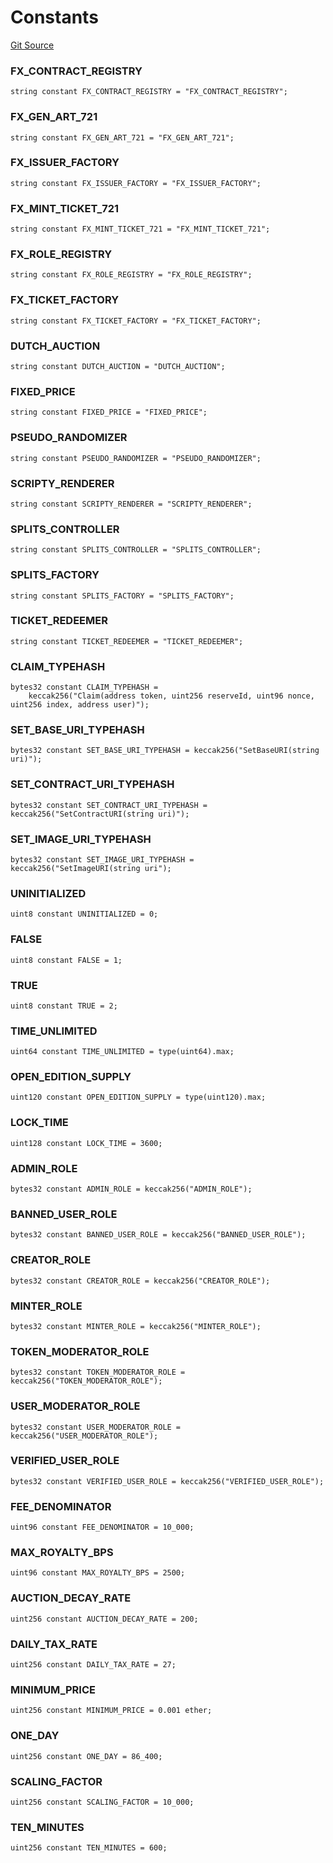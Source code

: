 # Constants
[Git Source](https://github.com/fxhash/fxhash-evm-contracts/blob/22e6538fd4576a4eee62705cd3e376e2623a19b3/src/utils/Constants.sol)

### FX_CONTRACT_REGISTRY

```solidity
string constant FX_CONTRACT_REGISTRY = "FX_CONTRACT_REGISTRY";
```

### FX_GEN_ART_721

```solidity
string constant FX_GEN_ART_721 = "FX_GEN_ART_721";
```

### FX_ISSUER_FACTORY

```solidity
string constant FX_ISSUER_FACTORY = "FX_ISSUER_FACTORY";
```

### FX_MINT_TICKET_721

```solidity
string constant FX_MINT_TICKET_721 = "FX_MINT_TICKET_721";
```

### FX_ROLE_REGISTRY

```solidity
string constant FX_ROLE_REGISTRY = "FX_ROLE_REGISTRY";
```

### FX_TICKET_FACTORY

```solidity
string constant FX_TICKET_FACTORY = "FX_TICKET_FACTORY";
```

### DUTCH_AUCTION

```solidity
string constant DUTCH_AUCTION = "DUTCH_AUCTION";
```

### FIXED_PRICE

```solidity
string constant FIXED_PRICE = "FIXED_PRICE";
```

### PSEUDO_RANDOMIZER

```solidity
string constant PSEUDO_RANDOMIZER = "PSEUDO_RANDOMIZER";
```

### SCRIPTY_RENDERER

```solidity
string constant SCRIPTY_RENDERER = "SCRIPTY_RENDERER";
```

### SPLITS_CONTROLLER

```solidity
string constant SPLITS_CONTROLLER = "SPLITS_CONTROLLER";
```

### SPLITS_FACTORY

```solidity
string constant SPLITS_FACTORY = "SPLITS_FACTORY";
```

### TICKET_REDEEMER

```solidity
string constant TICKET_REDEEMER = "TICKET_REDEEMER";
```

### CLAIM_TYPEHASH

```solidity
bytes32 constant CLAIM_TYPEHASH =
    keccak256("Claim(address token, uint256 reserveId, uint96 nonce, uint256 index, address user)");
```

### SET_BASE_URI_TYPEHASH

```solidity
bytes32 constant SET_BASE_URI_TYPEHASH = keccak256("SetBaseURI(string uri)");
```

### SET_CONTRACT_URI_TYPEHASH

```solidity
bytes32 constant SET_CONTRACT_URI_TYPEHASH = keccak256("SetContractURI(string uri)");
```

### SET_IMAGE_URI_TYPEHASH

```solidity
bytes32 constant SET_IMAGE_URI_TYPEHASH = keccak256("SetImageURI(string uri");
```

### UNINITIALIZED

```solidity
uint8 constant UNINITIALIZED = 0;
```

### FALSE

```solidity
uint8 constant FALSE = 1;
```

### TRUE

```solidity
uint8 constant TRUE = 2;
```

### TIME_UNLIMITED

```solidity
uint64 constant TIME_UNLIMITED = type(uint64).max;
```

### OPEN_EDITION_SUPPLY

```solidity
uint120 constant OPEN_EDITION_SUPPLY = type(uint120).max;
```

### LOCK_TIME

```solidity
uint128 constant LOCK_TIME = 3600;
```

### ADMIN_ROLE

```solidity
bytes32 constant ADMIN_ROLE = keccak256("ADMIN_ROLE");
```

### BANNED_USER_ROLE

```solidity
bytes32 constant BANNED_USER_ROLE = keccak256("BANNED_USER_ROLE");
```

### CREATOR_ROLE

```solidity
bytes32 constant CREATOR_ROLE = keccak256("CREATOR_ROLE");
```

### MINTER_ROLE

```solidity
bytes32 constant MINTER_ROLE = keccak256("MINTER_ROLE");
```

### TOKEN_MODERATOR_ROLE

```solidity
bytes32 constant TOKEN_MODERATOR_ROLE = keccak256("TOKEN_MODERATOR_ROLE");
```

### USER_MODERATOR_ROLE

```solidity
bytes32 constant USER_MODERATOR_ROLE = keccak256("USER_MODERATOR_ROLE");
```

### VERIFIED_USER_ROLE

```solidity
bytes32 constant VERIFIED_USER_ROLE = keccak256("VERIFIED_USER_ROLE");
```

### FEE_DENOMINATOR

```solidity
uint96 constant FEE_DENOMINATOR = 10_000;
```

### MAX_ROYALTY_BPS

```solidity
uint96 constant MAX_ROYALTY_BPS = 2500;
```

### AUCTION_DECAY_RATE

```solidity
uint256 constant AUCTION_DECAY_RATE = 200;
```

### DAILY_TAX_RATE

```solidity
uint256 constant DAILY_TAX_RATE = 27;
```

### MINIMUM_PRICE

```solidity
uint256 constant MINIMUM_PRICE = 0.001 ether;
```

### ONE_DAY

```solidity
uint256 constant ONE_DAY = 86_400;
```

### SCALING_FACTOR

```solidity
uint256 constant SCALING_FACTOR = 10_000;
```

### TEN_MINUTES

```solidity
uint256 constant TEN_MINUTES = 600;
```

